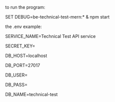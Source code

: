 to run the program:

SET DEBUG=be-technical-test-mern:* & npm start

the .env example:

SERVICE_NAME=Technical Test API service

SECRET_KEY=

DB_HOST=localhost

DB_PORT=27017

DB_USER=

DB_PASS=

DB_NAME=technical-test

